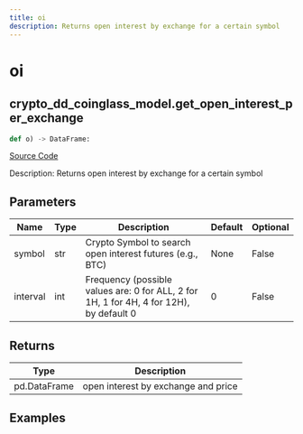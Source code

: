 ```yaml
---
title: oi
description: Returns open interest by exchange for a certain symbol
---
```

# oi

## crypto_dd_coinglass_model.get_open_interest_per_exchange

```python
def o) -> DataFrame:
```
[Source Code](https://github.com/OpenBB-finance/OpenBBTerminal/tree/main/openbb_terminal/decorators.py#L148)

Description: Returns open interest by exchange for a certain symbol

## Parameters

| Name | Type | Description | Default | Optional |
| ---- | ---- | ----------- | ------- | -------- |
| symbol | str | Crypto Symbol to search open interest futures (e.g., BTC) | None | False |
| interval | int | Frequency (possible values are: 0 for ALL, 2 for 1H, 1 for 4H, 4 for 12H), by default 0 | 0 | False |

## Returns

| Type | Description |
| ---- | ----------- |
| pd.DataFrame | open interest by exchange and price |

## Examples

